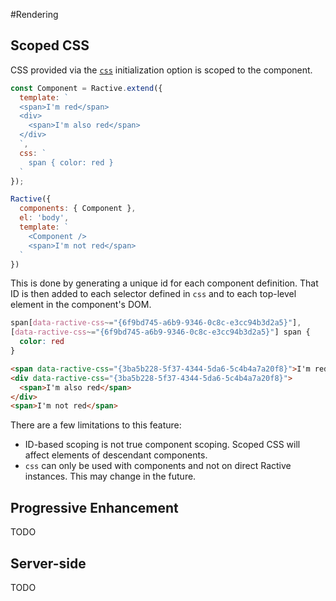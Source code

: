 #Rendering

## Scoped CSS

CSS provided via the [`css`](../api/initialization-options.md#css) initialization option is scoped to the component.

```js
const Component = Ractive.extend({
  template: `
  <span>I'm red</span>
  <div>
    <span>I'm also red</span>
  </div>
  `,
  css: `
    span { color: red }
  `
});

Ractive({
  components: { Component },
  el: 'body',
  template: `
    <Component />
    <span>I'm not red</span>
  `
})
```

This is done by generating a unique id for each component definition. That ID is then added to each selector defined in `css` and to each top-level element in the component's DOM.

```css
span[data-ractive-css~="{6f9bd745-a6b9-9346-0c8c-e3cc94b3d2a5}"],
[data-ractive-css~="{6f9bd745-a6b9-9346-0c8c-e3cc94b3d2a5}"] span {
  color: red
}
```

```html
<span data-ractive-css="{3ba5b228-5f37-4344-5da6-5c4b4a7a20f8}">I'm red</span>
<div data-ractive-css="{3ba5b228-5f37-4344-5da6-5c4b4a7a20f8}">
  <span>I'm also red</span>
</div>
<span>I'm not red</span>
```

There are a few limitations to this feature:

- ID-based scoping is not true component scoping. Scoped CSS will affect elements of descendant components.
- `css` can only be used with components and not on direct Ractive instances. This may change in the future.

## Progressive Enhancement

TODO

## Server-side

TODO

